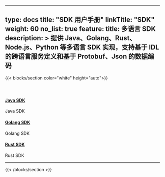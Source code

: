 
---
type: docs
title: "SDK 用户手册"
linkTitle: "SDK"
weight: 60
no_list: true
feature:
  title: 多语言 SDK
  description: >
    提供 Java、Golang、Rust、Node.js、Python 等多语言 SDK 实现，支持基于 IDL 的跨语言服务定义和基于 Protobuf、Json 的数据编码
---


{{< blocks/section color="white" height="auto">}}
<div class="td-content list-page">
    <div class="lead"></div>
    <header class="article-meta"></header>
    <div class="row">
        <div class="col-sm col-md-6 mb-4 mb-md-0">
            <div class="h-100 card shadow" href="#">
                <div class="card-body">
                    <h4 class="card-title">
                        <a target="_blank" href='{{< relref "../../docs3-v2/java-sdk/" >}}'>Java SDK</a>
                    </h4>
                    <p>Java SDK</p>
                </div>
            </div>
        </div>
        <div class="col-sm col-md-6 mb-4 mb-md-0">
            <div class="h-100 card shadow">
                <div class="card-body">
                    <h4 class="card-title">
                        <a target="_blank" href='{{< relref "../../docs3-v2/golang-sdk" >}}'>Golang SDK</a>
                    </h4>
                    <p>Golang SDK</p>
                </div>
            </div>
        </div>
        <div class="col-sm col-md-6 mb-4 mb-md-0">
            <div class="h-100 card shadow">
                <div class="card-body">
                    <h4 class="card-title">
                            <a target="_blank" href='{{< relref "../../docs3-v2/rust-sdk" >}}'>Rust SDK</a>
                        </h4>
                        <p>Rust SDK</p>
                </div>
            </div>
        </div>
    </div>
    <hr>
</div>

{{< /blocks/section >}}
